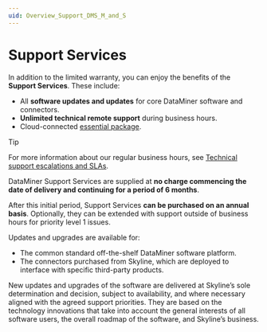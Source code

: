```yaml
---
uid: Overview_Support_DMS_M_and_S
---
```


# Support Services

In addition to the limited warranty, you can enjoy the benefits of the **Support Services**. These include:

- All **software updates and updates** for core DataMiner software and connectors.
- **Unlimited technical remote support** during business hours.
- Cloud-connected [essential package](https://community.dataminer.services/dataminer-cloud-platform-services/).

> [!TIP]
> For more information about our regular business hours, see [Technical support escalations and SLAs](xref:Overview_Support_Escalations_SLAs).

DataMiner Support Services are supplied at **no charge commencing the date of delivery and continuing for a period of 6 months**.

After this initial period, Support Services **can be purchased on an annual basis**. Optionally, they can be extended with support outside of business hours for priority level 1 issues.

Updates and upgrades are available for:

- The common standard off-the-shelf DataMiner software platform.
- The connectors purchased from Skyline, which are deployed to interface with specific third-party products.

New updates and upgrades of the software are delivered at Skyline’s sole determination and decision, subject to availability, and where necessary aligned with the agreed support priorities. They are based on the technology innovations that take into account the general interests of all software users, the overall roadmap of the software, and Skyline’s business.
